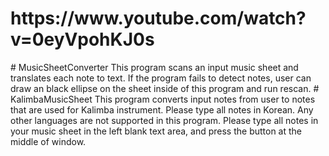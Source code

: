 <h1>https://www.youtube.com/watch?v=0eyVpohKJ0s</h1>
# MusicSheetConverter
This program scans an input music sheet and translates each note to text. If the program fails to detect notes, user can draw an black ellipse on the sheet inside of this program and run rescan.
# KalimbaMusicSheet
This program converts input notes from user to notes that are used for Kalimba instrument.
Please type all notes in Korean. Any other languages are not supported in this program.
Please type all notes in your music sheet in the left blank text area, and press the button at the middle of window.


